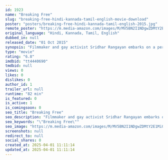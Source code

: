 ```yaml
---
id: 1923
name: "Breaking Free"
slug: "breaking-free-hindi-kannada-tamil-english-movie-download"
poster: "posters/breaking-free-hindi-kannada-tamil-english-2015.jpg"
remote_poster: "https://m.media-amazon.com/images/M/MV5BN2I1NDgwZDMtY2E1Mi00ZTY4LWFlY2EtMjA2NTZlZmFlOTU5XkEyXkFqcGdeQXVyMTc0MzE1MDE@._V1_SX300.jpg"
original_language: "Hindi, Kannada, Tamil, English"
dubbed_in: null
released_date: "01 Oct 2015"
synopsis: "Filmmaker and gay activist Sridhar Rangayan embarks on a personal journey to expose the human rights violations faced by the LGBTQ community in India due to a draconian law Section 377 and homophobic social mores of a patriarchal ..."
type: "movie"
rating: "6.8"
imdbid: "tt4440690"
tmdbid: null
views: 0
likes: 0
dislikes: 0
author_id: 1
trailer_url: null
runtime: "82 min"
is_featured: 0
is_active: 1
is_comingsoon: 0
seo_title: "Breaking Free"
seo_description: "Filmmaker and gay activist Sridhar Rangayan embarks on a personal journey to expose the human rights violations faced by the LGBTQ community in India due to a draconian law Section 377 and homophobic social mores of a patriarchal ..."
seo_keywords: "\"Breaking Free\""
seo_image: "https://m.media-amazon.com/images/M/MV5BN2I1NDgwZDMtY2E1Mi00ZTY4LWFlY2EtMjA2NTZlZmFlOTU5XkEyXkFqcGdeQXVyMTc0MzE1MDE@._V1_SX300.jpg"
screenshots: null
redirect_to: null
social_shares: 0
created_at: 2025-04-01 11:11:14
updated_at: 2025-04-01 11:11:14
---
```


